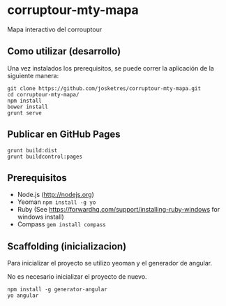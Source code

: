 corruptour-mty-mapa
===================

Mapa interactivo del corrouptour

Como utilizar (desarrollo)
-----
Una vez instalados los prerequisitos, se puede correr la aplicación de la siguiente manera:

    git clone https://github.com/josketres/corruptour-mty-mapa.git
    cd corruptour-mty-mapa/
    npm install
    bower install
    grunt serve

Publicar en GitHub Pages
-----

    grunt build:dist
    grunt buildcontrol:pages

Prerequisitos
-----

* Node.js (http://nodejs.org)
* Yeoman `npm install -g yo`
* Ruby (See https://forwardhq.com/support/installing-ruby-windows for windows install)
* Compass `gem install compass`

Scaffolding (inicializacion)
-----
Para inicializar el proyecto se utilizo yeoman y el generador de angular. 

No es necesario inicializar el proyecto de nuevo.
   
    npm install -g generator-angular
    yo angular
